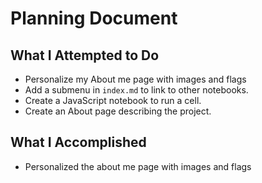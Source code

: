 # Planning Document

## What I Attempted to Do
- Personalize my About me page with images and flags
- Add a submenu in `index.md` to link to other notebooks.
- Create a JavaScript notebook to run a cell.
- Create an About page describing the project.

## What I Accomplished
- Personalized the about me page with images and flags
